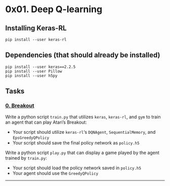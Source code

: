 # 0x01. Deep Q-learning

## Installing Keras-RL

```
pip install --user keras-rl
```

## Dependencies (that should already be installed)

```
pip install --user keras==2.2.5
pip install --user Pillow
pip install --user h5py
```

## Tasks

### [0. Breakout](./train.py)

Write a python script `train.py` that utilizes `keras`, `keras-rl`, and `gym` to train an agent that can play Atari’s Breakout:

- Your script should utilize `keras-rl`‘s `DQNAgent`, `SequentialMemory`, and `EpsGreedyQPolicy`
- Your script should save the final policy network as `policy.h5`

Write a python script `play.py` that can display a game played by the agent trained by `train.py`:

- Your script should load the policy network saved in `policy.h5`
- Your agent should use the `GreedyQPolicy`

---
